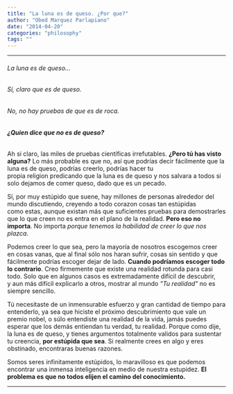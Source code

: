 ```yaml
---
title: "La luna es de queso. ¿Por que?"
author: "Obed Marquez Parlapiano"
date: "2014-04-20"
categories: "philosophy"
tags: ""
---
```


* * *

###### _La luna es de queso..._

###### Sí, claro que es de queso.

###### No, no hay pruebas de que es de roca.

###### **¿Quien dice que no es de _queso_?**

Ah si claro, las miles de pruebas científicas irrefutables. **¿Pero tú has visto alguna?** Lo más probable es que no, así que podrías decir fácilmente que la luna es de queso, podrías creerlo, podrías hacer tu propia religion predicando que la luna es de queso y nos salvara a todos si solo dejamos de comer queso, dado que es un pecado.

Sí, por muy estúpido que suene, hay millones de personas alrededor del mundo discutiendo, creyendo a todo corazon cosas tan estúpidas como estas, aunque existan más que suficientes pruebas para demostrarles que lo que creen no es entra en el plano de la realidad. **Pero eso no importa**. No importa _porque tenemos la habilidad de creer lo que nos plazca_.

Podemos creer lo que sea, pero la mayoría de nosotros escogemos creer en cosas vanas, que al final sólo nos haran sufrir, cosas sin sentido y que fácilmente podrías escoger dejar de lado. **Cuando podríamos escoger todo lo contrario**. Creo firmemente que existe una realidad rotunda para casi todo. Solo que en algunos casos es extremadamente difícil de descubrir, y aun más difícil explicarlo a otros, mostrar al mundo _"Tu realidad"_ no es siempre sencillo.

Tú necesitaste de un inmensurable esfuerzo y gran cantidad de tiempo para entenderlo, ya sea que hiciste el próximo descubrimiento que vale un premio nobel, o súlo entendiste una realidad de la vida, jamás puedes esperar que los demás entiendan tu verdad, tu realidad. Porque como dije, la luna es de queso, y tienes argumentos totalmente validos para sustentar tu creencia, **por estúpida que sea**. Si realmente crees en algo y eres obstinado, encontraras buenas razones.

Somos seres infinitamente estúpidos, lo maravilloso es que podemos encontrar una inmensa inteligencia en medio de nuestra estupidez. **El problema es que no todos elijen el camino del conocimiento.**

* * *
